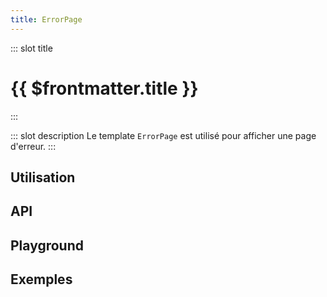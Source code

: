 ```yaml
---
title: ErrorPage
---
```


::: slot title
# {{ $frontmatter.title }}
:::

::: slot description
Le template `ErrorPage` est utilisé pour afficher une page d'erreur.
:::

## Utilisation

<DocExample
  eager
  file="composants/error-page/examples/error-page"
/>

## API

<DocApi
  :value="['PageCard']"
  :api="{
    PageCard: {
      props: [
        {
          name: 'page-title',
          type: 'string',
          required: true,
          description: 'Le titre de la page.'
        },
        {
          name: 'message',
          type: 'string',
          required: true,
          description: 'Le message d\'erreur à afficher à l\'utilisateur.'
        },
        {
          name: 'code',
          type: 'string',
          default: 'undefined',
          description: 'Le code HTTP de l\'erreur.'
        },
        {
          name: 'cta',
          type: 'string',
          default: '\'Retour à l\'accueil\'',
          description: 'Le message du bouton d\'action.'
        },
        {
          name: 'btnRoute',
          type: 'Next',
          default: '{ name: \'home\' }',
          description: 'La valeur de la prop `to` du bouton d\'action.'
        }
      ]
    }
  }"
/>

## Playground

<DocExample
  file="composants/error-page/examples/error-page-playground"
  hide-code-block
/>

## Exemples
